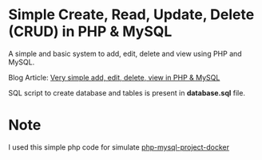 Simple Create, Read, Update, Delete (CRUD) in PHP & MySQL
========

A simple and basic system to add, edit, delete and view using PHP and MySQL.

Blog Article: [Very simple add, edit, delete, view in PHP & MySQL](http://blog.chapagain.com.np/very-simple-add-edit-delete-view-in-php-mysql/)

SQL script to create database and tables is present in **database.sql** file.

Note
========

I used this simple php code for simulate [php-mysql-project-docker](https://github.com/pobyzaarif/php-mysql-project-docker)
